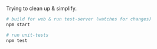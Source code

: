 Trying to clean up & simplify.

```sh
# build for web & run test-server (watches for changes)
npm start

# run unit-tests
npm test
```
